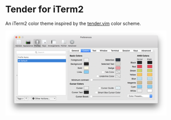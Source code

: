 # Tender for iTerm2

An iTerm2 color theme inspired by the [tender.vim](https://github.com/jacoborus/tender.vim) color scheme.

![Tender for iTerm2](screenshot.png)
